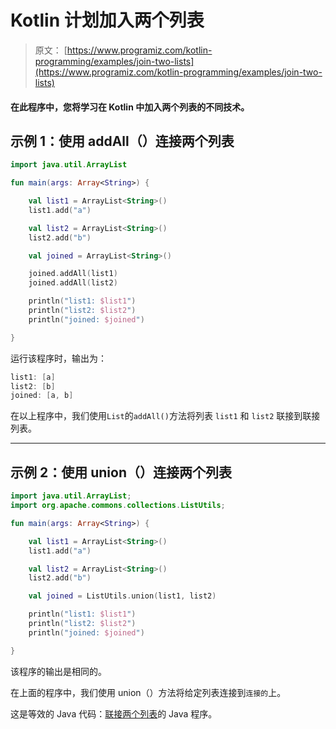 # Kotlin 计划加入两个列表

> 原文： [https://www.programiz.com/kotlin-programming/examples/join-two-lists](https://www.programiz.com/kotlin-programming/examples/join-two-lists)

#### 在此程序中，您将学习在 Kotlin 中加入两个列表的不同技术。

## 示例 1：使用 addAll（）连接两个列表

```kt
import java.util.ArrayList

fun main(args: Array<String>) {

    val list1 = ArrayList<String>()
    list1.add("a")

    val list2 = ArrayList<String>()
    list2.add("b")

    val joined = ArrayList<String>()

    joined.addAll(list1)
    joined.addAll(list2)

    println("list1: $list1")
    println("list2: $list2")
    println("joined: $joined")

}
```

运行该程序时，输出为：

```kt
list1: [a]
list2: [b]
joined: [a, b]
```

在以上程序中，我们使用`List`的`addAll()`方法将列表 `list1` 和 `list2` 联接到联接列表。

* * *

## 示例 2：使用 union（）连接两个列表

```kt
import java.util.ArrayList;
import org.apache.commons.collections.ListUtils;

fun main(args: Array<String>) {

    val list1 = ArrayList<String>()
    list1.add("a")

    val list2 = ArrayList<String>()
    list2.add("b")

    val joined = ListUtils.union(list1, list2)

    println("list1: $list1")
    println("list2: $list2")
    println("joined: $joined")

}
```

该程序的输出是相同的。

在上面的程序中，我们使用 union（）方法将给定列表连接到`连接的`上。

这是等效的 Java 代码：[联接两个列表](/java-programming/examples/join-two-lists "Java Program to join two lists")的 Java 程序。